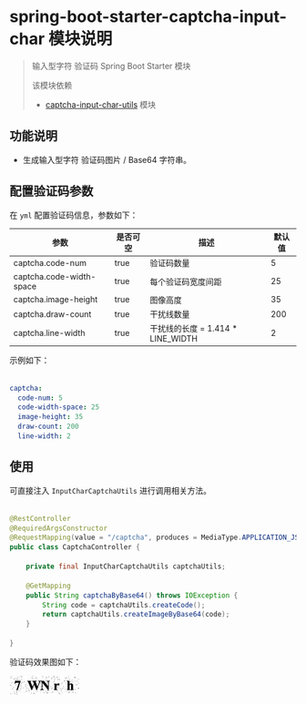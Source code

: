 # spring-boot-starter-captcha-input-char 模块说明

> 输入型字符 验证码 Spring Boot Starter 模块
>
> 该模块依赖
> * [captcha-input-char-utils](../captcha-input-char-utils/README.md) 模块

## 功能说明

* 生成输入型字符 验证码图片 / Base64 字符串。

## 配置验证码参数

在 `yml` 配置验证码信息，参数如下：

|参数|是否可空|描述|默认值|
|---|---|---|---|
|captcha.code-num|true|验证码数量|5|
|captcha.code-width-space|true|每个验证码宽度间距|25|
|captcha.image-height|true|图像高度|35|
|captcha.draw-count|true|干扰线数量|200|
|captcha.line-width|true|干扰线的长度 = 1.414 * LINE_WIDTH|2|

示例如下：

```yml

captcha:
  code-num: 5
  code-width-space: 25
  image-height: 35
  draw-count: 200
  line-width: 2

```

## 使用

可直接注入 `InputCharCaptchaUtils` 进行调用相关方法。

```java

@RestController
@RequiredArgsConstructor
@RequestMapping(value = "/captcha", produces = MediaType.APPLICATION_JSON_VALUE)
public class CaptchaController {

    private final InputCharCaptchaUtils captchaUtils;

    @GetMapping
    public String captchaByBase64() throws IOException {
        String code = captchaUtils.createCode();
        return captchaUtils.createImageByBase64(code);
    }

}

```

验证码效果图如下：

![输入型字符验证码](../../../image/输入型字符验证码.jpeg)
